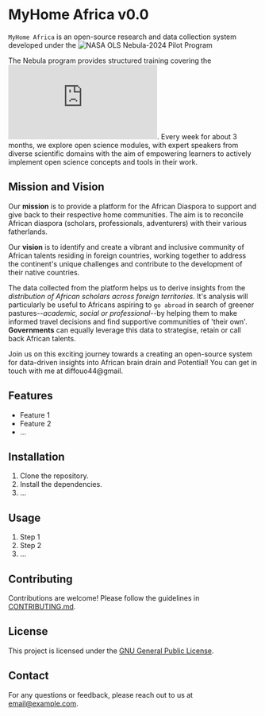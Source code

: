 # MyHome Africa v0.0

`MyHome Africa` is an open-source research and data collection system developed under the ![NASA OLS Nebula-2024 Pilot Program](https://openlifesci.org/nasa/)

The Nebula program provides structured training covering the ![NASA TOPS Open Science 101 Curriculum](https://github.com/nasa/Transform-to-Open-Science/blob/main/docs/Area2_Capacity_Sharing/Open-Science-101/readme.md). Every week for about 3 months, we explore open science modules, with expert speakers from diverse scientific domains with the aim of empowering learners to actively implement open science concepts and tools in their work.

## Mission and Vision

Our **mission** is to provide a platform for the African Diaspora to support and give back to their respective home communities. The aim is to reconcile African diaspora (scholars, professionals, adventurers) with their various fatherlands.

Our **vision** is to identify and create a vibrant and inclusive community of African talents residing in foreign countries, working together to address the continent's unique challenges and contribute to the development of their native countries.

The data collected from the platform helps us to derive insights from the _distribution of African scholars across foreign territories._ It's analysis will particularly be useful to Africans aspiring to `go abroad` in search of greener pastures--_academic, social or professional_--by helping them to make informed travel decisions and find supportive communities of 'their own'. **Governments** can equally leverage this data to strategise, retain or call back African talents.

Join us on this exciting journey towards a creating an open-source system for data-driven insights into African brain drain and Potential! You can get in touch with me at diffouo44@gmail.

## Features

- Feature 1
- Feature 2
- ...

## Installation

1. Clone the repository.
2. Install the dependencies.
3. ...

## Usage

1. Step 1
2. Step 2
3. ...

## Contributing

Contributions are welcome! Please follow the guidelines in [CONTRIBUTING.md](link-to-contributing-guidelines).

## License

This project is licensed under the [GNU General Public License](./LICENSE).

## Contact

For any questions or feedback, please reach out to us at [email@example.com](mailto:email@example.com).
